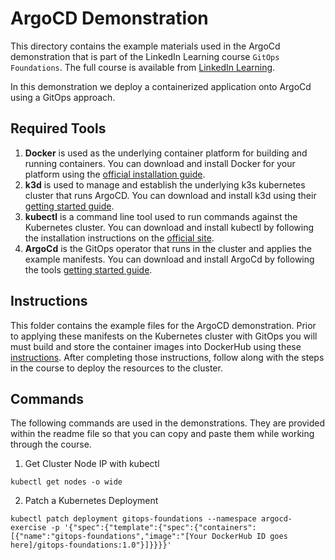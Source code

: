 # ArgoCD Demonstration
This directory contains the example materials used in the ArgoCd demonstration that is part of the LinkedIn Learning course `GitOps Foundations`. The full course is available from [LinkedIn Learning][lil-course-url].

In this demonstration we deploy a containerized application onto ArgoCd using a GitOps approach.

## Required Tools
1.  **Docker** is used as the underlying container platform for building and running containers.  You can download and install Docker for your platform using the [official installation guide][docker-install].
2.  **k3d** is used to manage and establish the underlying k3s kubernetes cluster that runs ArgoCD.  You can download and install k3d using their [getting started guide][k3d-start].
3.  **kubectl** is a command line tool used to run commands against the Kubernetes cluster.  You can download and install kubectl by following the installation instructions on the [official site][kube-site].
4.  **ArgoCd** is the GitOps operator that runs in the cluster and applies the example manifests.  You can download and install ArgoCd by following the tools [getting started guide][argo-start].

## Instructions
This folder contains the example files for the ArgoCD demonstration.  Prior to applying these manifests on the Kubernetes cluster with GitOps you will must build and store the container images into DockerHub using these [instructions][setup-instructions].  After completing those instructions, follow along with the steps in the course to deploy the resources to the cluster.

## Commands
The following commands are used in the demonstrations.  They are provided within the readme file so that you can copy and paste them while working through the course.

1. Get Cluster Node IP with kubectl

```
kubectl get nodes -o wide
```

2. Patch a Kubernetes Deployment
```
kubectl patch deployment gitops-foundations --namespace argocd-exercise -p '{"spec":{"template":{"spec":{"containers":[{"name":"gitops-foundations","image":"[Your DockerHub ID goes here]/gitops-foundations:1.0"}]}}}}'
```

[0]: # (Replace these placeholder URLs with actual course URLs)

[lil-course-url]: https://www.linkedin.com/learning/
[lil-thumbnail-url]: http://
[k3d-start]: https://k3d.io/#installation
[docker-install]: https://docs.docker.com/engine/install/
[kube-site]: https://kubernetes.io/docs/tasks/tools/
[argo-start]: https://argoproj.github.io/argo-cd/getting_started/
[setup-instructions]: https://github.com/LinkedInLearning/gitops-foundations-env-2892009#installing
